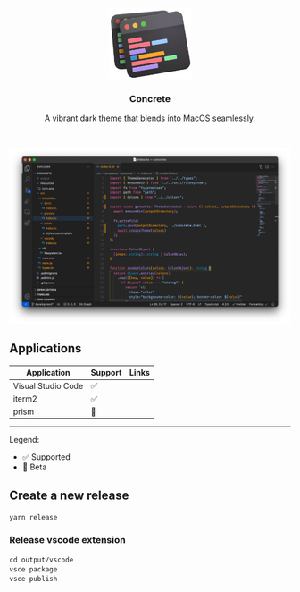 <p align="center">
  <img src="resources/icon.png" alt="Logo" height="128">

  <h3 align="center">Concrete</h3>

  <p align="center">
    A vibrant dark theme that blends into MacOS seamlessly.

  </p>
</p>
<br />

<p align="center">
  <img src="resources/preview.png" alt="Logo">
</p>

## Applications

| Application        | Support | Links |
| ------------------ | ------- | ----- |
| Visual Studio Code | ✅      |
| iterm2             | ✅      |
| prism              | 🚧      |

---

Legend:

- ✅ Supported
- 🚧 Beta

## Create a new release

`yarn release`

### Release vscode extension

`cd output/vscode`  
`vsce package`  
`vsce publish`
